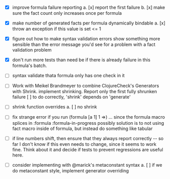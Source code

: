 
* [x] improve formula failure reporting
   a. [x] report the first failure
   b. [x] make sure the fact count only increases once per formula  

* [x] make number of generated facts per formula dynamically bindable
   a. [x] throw an exception if this value is set <= 1

* [x] figure out how to make syntax validation errors show something more sensible than the 
      error message you'd see for a problem with a fact validation problem 

* [x] don't run more tests than need be if there is already failure in this formula's batch.
  
* [ ] syntax validate thata formula only has one check in it  
  
* [ ] Work with Meikel Brandmeyer to combine ClojureCheck's Generators with Shrink.
      implement shrinking. Report only the first fully shrunken failure
         [ ] to do correctly, 'shrink' depends on 'generate'

* [ ] shrink function overrides
   a. [ ] no shrink
     
* [ ] fix strange error if you run (formula [a 1] 1 =>)
      ... since the formula macro splices in :formula :formula-in-progress
      possibly solution is to not using fact macro inside of formula, 
      but instead do something like tabular
          
 
* [ ] if line numbers shift, then ensure that they always report correctly -- so far I don't know if this even needs to change, since it seems to work fine.  Think about it and decide if tests to prevent regressions are useful here.

* [ ] consider implementing with @marick's metaconstant syntax
   a. [ ] if we do metaconstant style, implement generator overriding